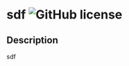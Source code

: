 # sdf ![GitHub license](https://img.shields.io/badge/license-MIT-red.svg)

  ## Description

sdf 


